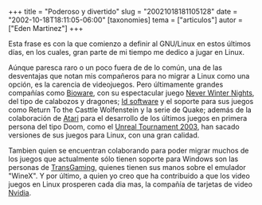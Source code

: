 +++
title = "Poderoso y divertido"
slug = "20021018181105128"
date = "2002-10-18T18:11:05-06:00"
[taxonomies]
tema = ["articulos"]
autor = ["Eden Martinez"]
+++

Esta frase es con la que comienzo a definir al GNU/Linux en estos
últimos días, en los cuales, gran parte de mi tiempo me dedico a jugar
en Linux.

<!-- more -->
Aúnque paresca raro o un poco fuera de de lo común, una de las
desventajas que notan mis compañeros para no migrar a Linux como una
opción, es la carencia de videojuegos. Pero últimamente grandes
compañías como [Bioware](http://www.bioware.com), con su espectacular
juego [Never Winter Nights](http://nwn.bioware.com), del tipo de
calabozos y dragones; [Id software](http://www.idsoftware.com) y el
soporte para sus juegos como Return To the Casttle Wolfenstein y la
serie de Quake; además de la colaboración de
[Atari](http://www.atari.com) para el desarrollo de los últimos juegos
en primera persona del tipo Doom, como el [Unreal Tournament
2003](http://www.unrealtournament2003.com/%22), han sacado versiones de
sus juegos para Linux, con una gran calidad.

Tambien quien se encuentran colaborando para poder migrar muchos de los
juegos que actualmente sólo tienen soporte para Windows son las personas
de [TransGaming](http://www.transgaming.com/), quienes tienen sus manos
sobre el emulador "WineX". Y por último, a quien yo creo que ha
contribuido a que los video juegos en Linux prosperen cada dia mas, la
compañía de tarjetas de video [Nvidia](http://www.nvidia.com).
